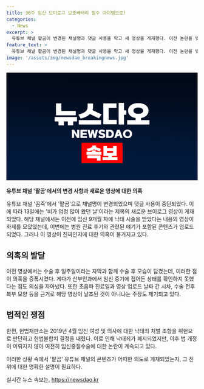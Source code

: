 ```yaml
---
title: 36주 임신 브이로그 보조배터리 필수 아이템으로!
categories:
  - News
excerpt: >
  유튜브 채널 팥곰이 변경된 채널명과 댓글 사용을 막고 새 영상을 게재했다. 이전 논란을 빚은 36주 차 임신부의 낙태 시술 영상으로부터 근황을 담은 영상은 화제가 된다. 이번 영상에서는 병원 진료 후 경험을 이야기하며 당근주스와 라면을 먹는 장면을 담았다. 이전에 제기된 날조 의혹에 대한 논란은 이어지고 있는 상황이다. 해당 영상을 통해 알려진 A씨의 이야기가 많은 이목을 끌고 있다.
feature_text: >
  유튜브 채널 팥곰이 변경된 채널명과 댓글 사용을 막고 새 영상을 게재했다. 이전 논란을 빚은 36주 차 임신부의 낙태 시술 영상으로부터 근황을 담은 영상은 화제가 된다. 이번 영상에서는 병원 진료 후 경험을 이야기하며 당근주스와 라면을 먹는 장면을 담았다. 이전에 제기된 날조 의혹에 대한 논란은 이어지고 있는 상황이다. 해당 영상을 통해 알려진 A씨의 이야기가 많은 이목을 끌고 있다.
image: '/assets/img/newsdao_breakingnews.jpg'
---
```


<p><img src="/assets/img/newsdao_breakingnews.jpg" alt="firstkoreanews 속보" /></p>

<p><b>유투브 채널 '팥곰'에서의 변경 사항과 새로운 영상에 대한 의혹</b></p>

<p>유튜브 채널 '꼼죽'에서 '팥곰'으로 채널명이 변경되었으며 댓글 사용이 중단되었다. 이에 따라 13일에는 '비가 엄청 많이 왔던 날'이라는 제목의 새로운 브이로그 영상이 게재되었다. 해당 채널에서는 이전에 임신 9개월 차에 낙태 시술을 받았다는 내용의 영상이 화제를 모았었는데, 이번에는 병원 진료 후기와 관련된 얘기가 포함된 콘텐츠가 업로드되었다. 그러나 이 영상이 진짜인지에 대한 의혹이 불거지고 있다.</p>

<h2 data-ke-size="size26">의혹의 발달</h2>

<p>이전 영상에서는 수술 후 일주일이라는 자막과 함께 수술 후 모습이 담겼는데, 이러한 점이 의혹을 증폭시켰다. 게다가 산부인과에서 임신 중기에 접어든 상태를 확인하지 못했다는 점도 의심을 자아냈다. 또한 초음파 진료일과 영상 업로드 날짜 간 시차, 수술 전후 복부 모양 등을 근거로 해당 영상이 날조된 것이 아니냐는 주장도 제기되고 있다.</p>

<h2 data-ke-size="size26">법적인 쟁점</h2>

<p>한편, 헌법재판소는 2019년 4월 임신 여성 및 의사에 대한 낙태죄 처벌 조항을 위헌으로 판단하고 헌법불합치 결정을 내렸다. 이로 인해 낙태죄가 폐지되었지만, 이후 법 개정이 이뤄지지 않아 여전히 임신중절수술에 대한 논란이 계속되고 있다.</p>

<p>이러한 상황 속에서 '팥곰' 유튜브 채널의 콘텐츠가 어떠한 의도로 게재되었는지, 그 진위에 대한 명확한 설명이 필요하다.</p>
실시간 뉴스 속보는, <a href="https://newsdao.kr" rel="dofollow">https://newsdao.kr</a>



